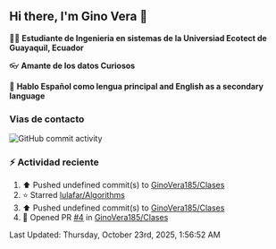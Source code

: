 ## Hi there, I'm Gino Vera 👋

:student: **Estudiante de Ingenieria en sistemas de la Universiad Ecotect de Guayaquil, Ecuador**

:eyeglasses: **Amante de los datos Curiosos**

:book: **Hablo Español como lengua principal and English as a secondary language**

### Vias de contacto

![GitHub commit activity](https://img.shields.io/github/commit-activity/m/GinoVera185/GinoVera185)

### :zap: Actividad reciente
<!--RECENT_ACTIVITY:start-->
1. ⬆️ Pushed undefined commit(s) to [GinoVera185/Clases](https://github.com/GinoVera185/Clases)<br>
2. ⭐ Starred [lulafar/Algorithms](https://github.com/lulafar/Algorithms)<br>
3. ⬆️ Pushed undefined commit(s) to [GinoVera185/Clases](https://github.com/GinoVera185/Clases)<br>
4. 💪 Opened PR [#4](undefined) in [GinoVera185/Clases](https://github.com/GinoVera185/Clases)<br>
<!--RECENT_ACTIVITY:end-->
<!--RECENT_ACTIVITY:last_update-->
Last Updated: Thursday, October 23rd, 2025, 1:56:52 AM
<!--RECENT_ACTIVITY:last_update_end-->
